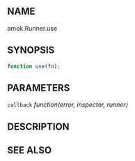 ---
---
## NAME

amok.Runner.use

## SYNOPSIS

```js
function use(fn);
```

## PARAMETERS
`callback` *function(error, inspector, runner)*

## DESCRIPTION

## SEE ALSO

